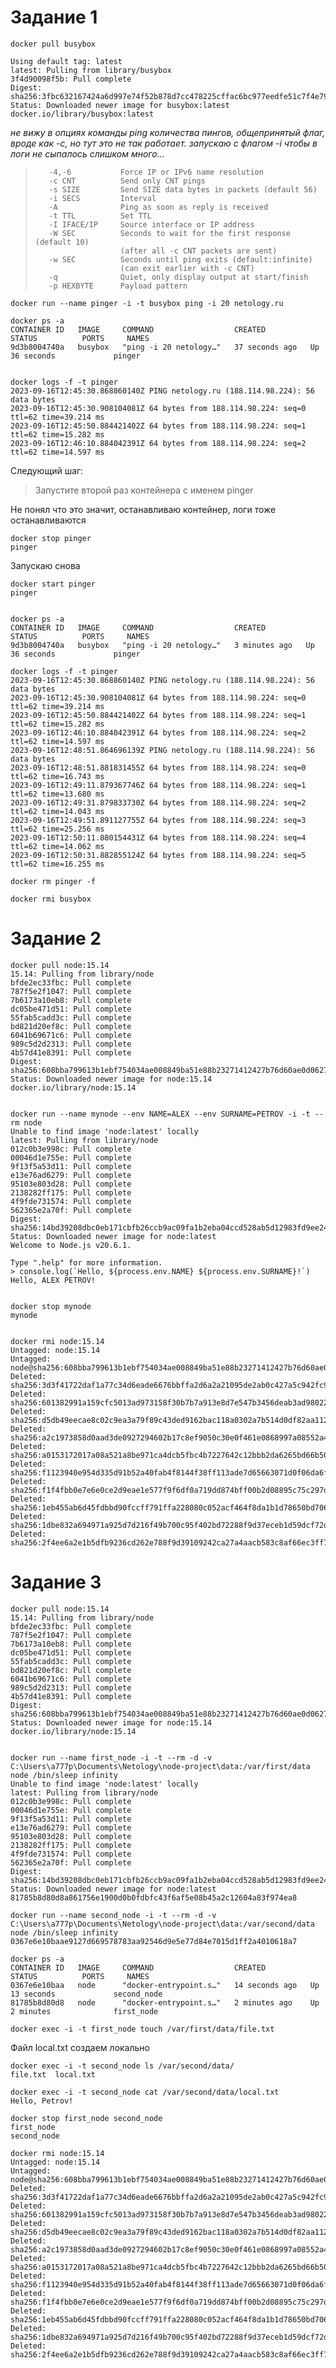 # Задание 1

    docker pull busybox

    Using default tag: latest
    latest: Pulling from library/busybox
    3f4d90098f5b: Pull complete
    Digest: sha256:3fbc632167424a6d997e74f52b878d7cc478225cffac6bc977eedfe51c7f4e79
    Status: Downloaded newer image for busybox:latest
    docker.io/library/busybox:latest

*не вижу в опциях команды ping количества пингов, общепринятый флаг, вроде как -с, но тут это не так работает.
запускаю с флагом -i чтобы в логи не сыпалось слишком много...*

>        -4,-6           Force IP or IPv6 name resolution
>        -c CNT          Send only CNT pings
>        -s SIZE         Send SIZE data bytes in packets (default 56)
>        -i SECS         Interval
>        -A              Ping as soon as reply is received
>        -t TTL          Set TTL
>        -I IFACE/IP     Source interface or IP address
>        -W SEC          Seconds to wait for the first response (default 10)
>                        (after all -c CNT packets are sent)
>        -w SEC          Seconds until ping exits (default:infinite)
>                        (can exit earlier with -c CNT)
>        -q              Quiet, only display output at start/finish
>        -p HEXBYTE      Payload pattern


    docker run --name pinger -i -t busybox ping -i 20 netology.ru

    docker ps -a
    CONTAINER ID   IMAGE     COMMAND                  CREATED          STATUS          PORTS     NAMES
    9d3b8004740a   busybox   "ping -i 20 netology…"   37 seconds ago   Up 36 seconds             pinger


    docker logs -f -t pinger
    2023-09-16T12:45:30.868860140Z PING netology.ru (188.114.98.224): 56 data bytes
    2023-09-16T12:45:30.908104081Z 64 bytes from 188.114.98.224: seq=0 ttl=62 time=39.214 ms
    2023-09-16T12:45:50.884421402Z 64 bytes from 188.114.98.224: seq=1 ttl=62 time=15.282 ms
    2023-09-16T12:46:10.884042391Z 64 bytes from 188.114.98.224: seq=2 ttl=62 time=14.597 ms

Следующий шаг:

> Запустите второй раз контейнера с именем pinger

Не понял что это значит, останавливаю контейнер, логи тоже останавливаются

    docker stop pinger
    pinger

Запускаю снова

    docker start pinger
    pinger


    docker ps -a
    CONTAINER ID   IMAGE     COMMAND                  CREATED         STATUS          PORTS     NAMES
    9d3b8004740a   busybox   "ping -i 20 netology…"   3 minutes ago   Up 36 seconds             pinger

    docker logs -f -t pinger
    2023-09-16T12:45:30.868860140Z PING netology.ru (188.114.98.224): 56 data bytes
    2023-09-16T12:45:30.908104081Z 64 bytes from 188.114.98.224: seq=0 ttl=62 time=39.214 ms
    2023-09-16T12:45:50.884421402Z 64 bytes from 188.114.98.224: seq=1 ttl=62 time=15.282 ms
    2023-09-16T12:46:10.884042391Z 64 bytes from 188.114.98.224: seq=2 ttl=62 time=14.597 ms
    2023-09-16T12:48:51.864696139Z PING netology.ru (188.114.98.224): 56 data bytes
    2023-09-16T12:48:51.881831455Z 64 bytes from 188.114.98.224: seq=0 ttl=62 time=16.743 ms
    2023-09-16T12:49:11.879367746Z 64 bytes from 188.114.98.224: seq=1 ttl=62 time=13.680 ms
    2023-09-16T12:49:31.879833730Z 64 bytes from 188.114.98.224: seq=2 ttl=62 time=14.043 ms
    2023-09-16T12:49:51.891127755Z 64 bytes from 188.114.98.224: seq=3 ttl=62 time=25.256 ms
    2023-09-16T12:50:11.880154431Z 64 bytes from 188.114.98.224: seq=4 ttl=62 time=14.062 ms
    2023-09-16T12:50:31.882855124Z 64 bytes from 188.114.98.224: seq=5 ttl=62 time=16.255 ms

    docker rm pinger -f

    docker rmi busybox



# Задание 2

    docker pull node:15.14
    15.14: Pulling from library/node
    bfde2ec33fbc: Pull complete
    787f5e2f1047: Pull complete
    7b6173a10eb8: Pull complete
    dc05be471d51: Pull complete
    55fab5cadd3c: Pull complete
    bd821d20ef8c: Pull complete
    6041b69671c6: Pull complete
    989c5d2d2313: Pull complete
    4b57d41e8391: Pull complete
    Digest: sha256:608bba799613b1ebf754034ae008849ba51e88b23271412427b76d60ae0d0627
    Status: Downloaded newer image for node:15.14
    docker.io/library/node:15.14


    docker run --name mynode --env NAME=ALEX --env SURNAME=PETROV -i -t --rm node
    Unable to find image 'node:latest' locally
    latest: Pulling from library/node
    012c0b3e998c: Pull complete
    00046d1e755e: Pull complete
    9f13f5a53d11: Pull complete
    e13e76ad6279: Pull complete
    95103e803d28: Pull complete
    2138282ff175: Pull complete
    4f9fde731574: Pull complete
    562365e2a70f: Pull complete
    Digest: sha256:14bd39208dbc0eb171cbfb26ccb9ac09fa1b2eba04ccd528ab5d12983fd9ee24
    Status: Downloaded newer image for node:latest
    Welcome to Node.js v20.6.1.

    Type ".help" for more information.
    > console.log(`Hello, ${process.env.NAME} ${process.env.SURNAME}!`)
    Hello, ALEX PETROV!


    docker stop mynode
    mynode


    docker rmi node:15.14
    Untagged: node:15.14
    Untagged: node@sha256:608bba799613b1ebf754034ae008849ba51e88b23271412427b76d60ae0d0627
    Deleted: sha256:3d3f41722daf1a77c34d6eade6676bbffa2d6a2a21095de2ab0c427a5c942fc9
    Deleted: sha256:601382991a159cfc5013ad973158f30b7b7a913e8d7e547b3456deab3ad98022
    Deleted: sha256:d5db49eecae8c02c9ea3a79f89c43ded9162bac118a0302a7b514d0df82aa112
    Deleted: sha256:a2c1973858d0aad3de0927294602b17c8ef9050c30e0f461e0868997a08552a4
    Deleted: sha256:a0153172017a08a521a8be971ca4dcb5fbc4b7227642c12bbb2da6265bd66b50
    Deleted: sha256:f1123940e954d335d91b52a40fab4f8144f38ff113ade7d65663071d0f06da6f
    Deleted: sha256:f1f4fbb0e7e6e0ce2d9eae1e577f9f6df0a719dd874bff00b2d08895c75c297d
    Deleted: sha256:1eb455ab6d45fdbbd90fccff791ffa228080c052acf464f8da1b1d78650bd706
    Deleted: sha256:1dbe832a694971a925d7d216f49b700c95f402bd72288f9d37eceb1d59dcf72d
    Deleted: sha256:2f4ee6a2e1b5dfb9236cd262e788f9d39109242ca27a4aacb583c8af66ec3ff7





# Задание 3

    docker pull node:15.14
    15.14: Pulling from library/node
    bfde2ec33fbc: Pull complete
    787f5e2f1047: Pull complete
    7b6173a10eb8: Pull complete
    dc05be471d51: Pull complete
    55fab5cadd3c: Pull complete
    bd821d20ef8c: Pull complete
    6041b69671c6: Pull complete
    989c5d2d2313: Pull complete
    4b57d41e8391: Pull complete
    Digest: sha256:608bba799613b1ebf754034ae008849ba51e88b23271412427b76d60ae0d0627
    Status: Downloaded newer image for node:15.14
    docker.io/library/node:15.14


    docker run --name first_node -i -t --rm -d -v C:\Users\a777p\Documents\Netology\node-project\data:/var/first/data node /bin/sleep infinity
    Unable to find image 'node:latest' locally
    latest: Pulling from library/node
    012c0b3e998c: Pull complete
    00046d1e755e: Pull complete
    9f13f5a53d11: Pull complete
    e13e76ad6279: Pull complete
    95103e803d28: Pull complete
    2138282ff175: Pull complete
    4f9fde731574: Pull complete
    562365e2a70f: Pull complete
    Digest: sha256:14bd39208dbc0eb171cbfb26ccb9ac09fa1b2eba04ccd528ab5d12983fd9ee24
    Status: Downloaded newer image for node:latest
    81785b8d80d8a861756e1900d0b0fdbfc43f6af5e08b45a2c12604a83f974ea8

    docker run --name second_node -i -t --rm -d -v C:\Users\a777p\Documents\Netology\node-project\data:/var/second/data node /bin/sleep infinity
    0367e6e10baae9127d669578783aa92546d9e5e77d84e7015d1ff2a4010618a7

    docker ps -a
    CONTAINER ID   IMAGE     COMMAND                  CREATED          STATUS          PORTS     NAMES
    0367e6e10baa   node      "docker-entrypoint.s…"   14 seconds ago   Up 13 seconds             second_node
    81785b8d80d8   node      "docker-entrypoint.s…"   2 minutes ago    Up 2 minutes              first_node

    docker exec -i -t first_node touch /var/first/data/file.txt

Файл local.txt создаем локально

    docker exec -i -t second_node ls /var/second/data/
    file.txt  local.txt

    docker exec -i -t second_node cat /var/second/data/local.txt
    Hello, Petrov!

    docker stop first_node second_node
    first_node
    second_node

    docker rmi node:15.14
    Untagged: node:15.14
    Untagged: node@sha256:608bba799613b1ebf754034ae008849ba51e88b23271412427b76d60ae0d0627
    Deleted: sha256:3d3f41722daf1a77c34d6eade6676bbffa2d6a2a21095de2ab0c427a5c942fc9
    Deleted: sha256:601382991a159cfc5013ad973158f30b7b7a913e8d7e547b3456deab3ad98022
    Deleted: sha256:d5db49eecae8c02c9ea3a79f89c43ded9162bac118a0302a7b514d0df82aa112
    Deleted: sha256:a2c1973858d0aad3de0927294602b17c8ef9050c30e0f461e0868997a08552a4
    Deleted: sha256:a0153172017a08a521a8be971ca4dcb5fbc4b7227642c12bbb2da6265bd66b50
    Deleted: sha256:f1123940e954d335d91b52a40fab4f8144f38ff113ade7d65663071d0f06da6f
    Deleted: sha256:f1f4fbb0e7e6e0ce2d9eae1e577f9f6df0a719dd874bff00b2d08895c75c297d
    Deleted: sha256:1eb455ab6d45fdbbd90fccff791ffa228080c052acf464f8da1b1d78650bd706
    Deleted: sha256:1dbe832a694971a925d7d216f49b700c95f402bd72288f9d37eceb1d59dcf72d
    Deleted: sha256:2f4ee6a2e1b5dfb9236cd262e788f9d39109242ca27a4aacb583c8af66ec3ff7